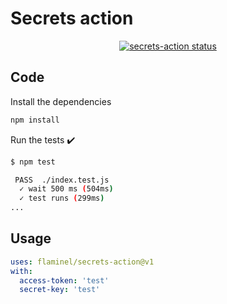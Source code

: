# Secrets action

<p align="center">
  <a href="https://github.com/flaminel/secrets-action/actions"><img alt="secrets-action status" src="https://github.com/flaminel/secrets-action/workflows/units-test/badge.svg"></a>
</p>

## Code

Install the dependencies

```bash
npm install
```

Run the tests :heavy_check_mark:

```bash
$ npm test

 PASS  ./index.test.js
  ✓ wait 500 ms (504ms)
  ✓ test runs (299ms)
...
```

## Usage

```yaml
uses: flaminel/secrets-action@v1
with:
  access-token: 'test'
  secret-key: 'test'
```
